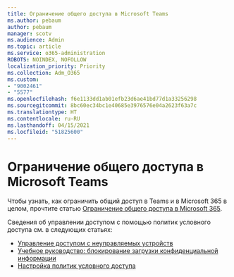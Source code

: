 ```yaml
---
title: Ограничение общего доступа в Microsoft Teams
ms.author: pebaum
author: pebaum
manager: scotv
ms.audience: Admin
ms.topic: article
ms.service: o365-administration
ROBOTS: NOINDEX, NOFOLLOW
localization_priority: Priority
ms.collection: Adm_O365
ms.custom:
- "9002461"
- "5577"
ms.openlocfilehash: f6e1133dd1ab01efb23d6ae41bd77d1a33256298
ms.sourcegitcommit: 8bc60ec34bc1e40685e3976576e04a2623f63a7c
ms.translationtype: HT
ms.contentlocale: ru-RU
ms.lasthandoff: 04/15/2021
ms.locfileid: "51825600"
---
```

# <a name="limit-sharing-in-microsoft-teams"></a>Ограничение общего доступа в Microsoft Teams

Чтобы узнать, как ограничить общий доступ в Teams и в Microsoft 365 в целом, прочтите статью [Ограничение общего доступа в Microsoft 365](https://docs.microsoft.com/microsoft-365/solutions/microsoft-365-limit-sharing?view=o365-worldwide).

Сведения об управлении доступом с помощью политик условного доступа см. в следующих статьях:

- [Управление доступом с неуправляемых устройств](https://docs.microsoft.com/sharepoint/control-access-from-unmanaged-devices)
- [Учебное руководство: блокирование загрузки конфиденциальной информации](https://docs.microsoft.com/cloud-app-security/use-case-proxy-block-session-aad)
- [Настройка политик условного доступа](https://docs.microsoft.com/microsoft-365/business/set-up-conditional-access-policies?view=o365-worldwide)
